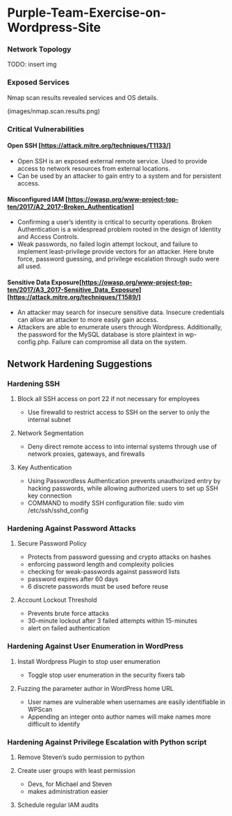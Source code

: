 # Purple-Team-Exercise-on-Wordpress-Site

### Network Topology

 TODO: insert img

### Exposed Services
  Nmap scan results revealed services and OS details.
 
(images/nmap.scan.results.png)





### Critical Vulnerabilities

#### Open SSH [https://attack.mitre.org/techniques/T1133/]

- Open SSH is an exposed external remote service. Used to provide access to network resources from external locations.
- Can be used by an attacker to gain entry to a system and for persistent access.

#### Misconfigured IAM [https://owasp.org/www-project-top-ten/2017/A2_2017-Broken_Authentication]

- Confirming a user’s identity is critical to security operations. Broken Authentication is a widespread problem rooted in the design of Identity and Access Controls.
- Weak passwords, no failed login attempt lockout, and failure to implement least-privilege provide vectors for an attacker. Here brute force, password guessing, and privilege escalation through sudo were all used.

#### Sensitive Data Exposure[https://owasp.org/www-project-top-ten/2017/A3_2017-Sensitive_Data_Exposure][https://attack.mitre.org/techniques/T1589/]

- An attacker may search for insecure sensitive data. Insecure credentials can allow an attacker to more easily gain access.
- Attackers are able to enumerate users through Wordpress. Additionally, the password for the MySQL database is store plaintext in wp-config.php. Failure can compromise all data on the system.


## Network Hardening Suggestions

### Hardening SSH
 
1. Block all SSH access on port 22 if not necessary for employees
   - Use firewalld to restrict access to SSH on the server to only the internal subnet

2. Network Segmentation
   - Deny direct remote access to into internal systems through use of network proxies, gateways, and firewalls

3. Key Authentication
   - Using Passwordless Authentication prevents unauthorized entry by hacking passwords, while allowing authorized users to set up SSH key connection
   - COMMAND to modify SSH configuration file: sudo vim /etc/ssh/sshd_config

### Hardening Against Password Attacks

1. Secure Password Policy
   - Protects from password guessing and crypto attacks on hashes
   - enforcing password length and complexity policies
   - checking for weak-passwords against password lists
   - password expires after 60 days
   - 6 discrete passwords must be used before reuse

2. Account Lockout Threshold
   - Prevents brute force attacks
   - 30-minute lockout after 3 failed attempts within 15-minutes
   - alert on failed authentication

### Hardening Against User Enumeration in WordPress

1. Install Wordpress Plugin to stop user enumeration
   - Toggle stop user enumeration in the security fixers tab

2. Fuzzing the parameter author in WordPress home URL
   - User names are vulnerable when usernames are easily identifiable in WPScan
   - Appending an integer onto author names will make names more difficult to identify

### Hardening Against Privilege Escalation with Python script

1. Remove Steven’s sudo permission to python
 
2. Create user groups with least permission
   - Devs, for Michael and Steven
   - makes administration easier

3. Schedule regular IAM audits





